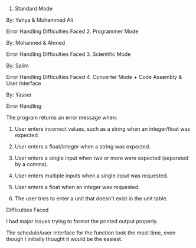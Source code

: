 1. Standard Mode

By: Yehya & Mohammed Ali

Error Handling
Difficulties Faced
2. Programmer Mode

By: Mohanned & Ahmed

Error Handling
Difficulties Faced
3. Scientific Mode

By: Salim

Error Handling
Difficulties Faced
4. Converter Mode + Code Assembly & User Interface

By: Yasser

Error Handling

The program returns an error message when:

1. User enters incorrect values, such as a string when an integer/float was expected.

2. User enters a float/integer when a string was expected.

3. User enters a single input when two or more were expected (separated by a comma).

4. User enters multiple inputs when a single input was requested.

5. User enters a float when an integer was requested.

6. The user tries to enter a unit that doesn't exist in the unit table.

Difficulties Faced

I had major issues trying to format the printed output properly.

The schedule/user interface for the function took the most time, even though I initially thought it would be the easiest.
